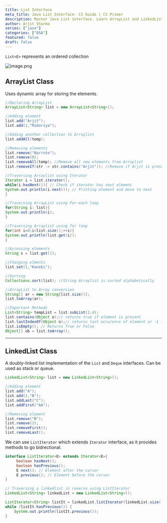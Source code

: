 ```yaml
---
title: List Interface
meta_title: Java List Interface- CS Guide | CS Primer
description: Master Java List interface. Learn ArrayList and LinkedList for dynamic data handling in CS.
author: Arjit Sharma
series: ["java"]
categories: ["DSA"]
featured: false
draft: false
---
```


`List<E>` represents an ordered collection

![image.png](https://res.cloudinary.com/dwa6rcttw/image/upload/v1745530784/image_yipjxr.png)

## ArrayList Class

Uses dynamic array for storing the elements.

```java
//Declaring ArrayList
ArrayList<String> list = new ArrayList<String>();

//Adding element 
list.add("Arjit");
list.add(1,"Midoriya");

//Adding another collection to Arraylist
list.addAll(temp);

//Removing elements
list.remove("Narruto");
list.remove(0);
list.removeAll(temp); //Remove all new elements from Arraylist
list.removeIf(str -> str.contains("Arjit")); //Remove if Arjit is present

//Traversing Arraylist using Iterator
Iterator i = list.iterator();
while(i.hasNext()){ // Check if iterator has next element
System.out.println(i.next()); // Printing element and move to next
}

//Traversing ArrayList using For-each loop
for(String i: list){
System.out.println(i);
}

//Traversing Arraylist using for loop
for(int i=0;i<list.size();++i){
System.out.println(list.get(i));
}

//Accessing elements
String s = list.get(1);

//Changing elments
list.set(1,"Kaneki");

//Sorting
Collections.sort(list); //String Arraylist is sorted alphabetically

//ArrayList to Array conversion
String[] ar = new String[list.size()];
list.toArray(ar);

//Important Methods
List<String> tempList = list.subList(2,4);
list.contains(Object o);// returns true if element is present
list.lastIndexOf(Object o);// returns last occurence of element or -1 if not present
list.isEmpty(); // Returns True or False
Object[] ob = list.toArray();
```

---
## LinkedList Class

A doubly-linked list implementation of the `List` and `Deque` interfaces. Can be used as stack or queue.

```java
LinkedList<String> list = new LinkedList<String>();

//Adding element
list.add("A");
list.add(1,"B");
list.addLast("C");
list.addFirst("AA");

//Removing element
list.remove("B");
list.remove(2);
list.removeFirst();
list.removeLast();
```

We can use `ListIterator` which extends `Iterator` interface, as it provides methods to go bidrectional.

```java
interface ListIterator<E> extends Iterator<E>{
	 boolean hasNext();
	 boolean hasPrevious();
	 E next(); // Element after the cursor
	 E previous(); // Element before the cursor
}
```

```java
// Traversing a linkedlist in reverse using ListIterator
LinkedList<String> linkedList = new LinkedList<String>();

ListIterator<String> listIt = linkedList.listIterator(linkedList.size());
while (listIt.hasPrevious()) {
    System.out.println(listIt.previous());
}
```